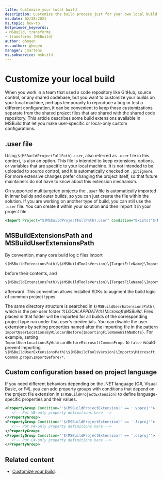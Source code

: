 ```yaml
---
title: Customize your local build
description: Customize the build process just for your own local build without affecting files that you share with a source code repository.
ms.date: 02/28/2023
ms.topic: how-to
helpviewer_keywords:
- MSBuild, transforms
- transforms [MSBuild]
author: ghogen
ms.author: ghogen
manager: jmartens
ms.subservice: msbuild
---
```


# Customize your local build

When you work in a team that used a code repository like GitHub, source control, or any shared codebase, but you want to customize your builds on your local machine, perhaps temporarily to reproduce a bug or test a different configuration, it can be convenient to keep those customizations separate from the shared project files that are shared with the shared code repository. This article describes some build extensions available in MSBuild that let you make user-specific or local-only custom configurations.

## .user file

Using `$(MSBuildProjectFullPath).user`, also referred as `.user` file in this context, is also an option. This file is intended to keep extensions, options, or variables that are specific to your local machine. It is not intended to be uploaded to source control, and it is automatically checked on `.gitignore`. For more extensive changes prefer changing the project itself, so that future maintainers do not have to know about this extension mechanism.

On supported multitargeted projects the `.user` file is automatically imported in inner builds and outer builds, so you can just create the file within the solution. If you are working on another type of build, you can still use the `.user` file. You can create it within your solution and then import it in your project file.
```xml
<Import Project="$(MSBuildProjectFullPath).user" Condition="Exists('$(MSBuildProjectFullPath).user')"/>
```

## MSBuildExtensionsPath and MSBuildUserExtensionsPath

By convention, many core build logic files import

```xml
$(MSBuildExtensionsPath)\$(MSBuildToolsVersion)\{TargetFileName}\ImportBefore\*.targets
```

before their contents, and

```xml
$(MSBuildExtensionsPath)\$(MSBuildToolsVersion)\{TargetFileName}\ImportAfter\*.targets
```

afterward. This convention allows installed SDKs to augment the build logic of common project types.

The same directory structure is searched in `$(MSBuildUserExtensionsPath)`, which is the per-user folder *%LOCALAPPDATA%\Microsoft\MSBuild*. Files placed in that folder will be imported for all builds of the corresponding project type run under that user's credentials. You can disable the user extensions by setting properties named after the importing file in the pattern `ImportUserLocationsByWildcardBefore{ImportingFileNameWithNoDots}`. For example, setting `ImportUserLocationsByWildcardBeforeMicrosoftCommonProps` to `false` would prevent importing `$(MSBuildUserExtensionsPath)\$(MSBuildToolsVersion)\Imports\Microsoft.Common.props\ImportBefore\*`.

## Custom configuration based on project language

If you need different behaviors depending on the .NET language (C#, Visual Basic, or F#), you can add property groups with conditions that depend on the project file extension in `$(MSBuildProjectExtension)` to define language-specific properties and their values.

```xml
<PropertyGroup Condition="'$(MSBuildProjectExtension)' == '.vbproj'">
   <!-- Put VB-only property definitions here -->
</PropertyGroup>
<PropertyGroup Condition="'$(MSBuildProjectExtension)' == '.fsproj'">
   <!-- Put F#-only property definitions here -->
</PropertyGroup>
<PropertyGroup Condition="'$(MSBuildProjectExtension)' == '.csproj'">
   <!-- Put C#-only property definitions here -->
</PropertyGroup>
```

## Related content

- [Customize your build](customize-your-build.md).
